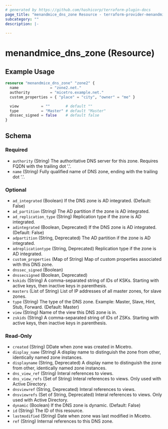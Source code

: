```yaml
---
# generated by https://github.com/hashicorp/terraform-plugin-docs
page_title: "menandmice_dns_zone Resource - terraform-provider-menandmice"
subcategory: ""
description: |-
  
---
```


# menandmice_dns_zone (Resource)



## Example Usage

```terraform
resource "menandmice_dns_zone" "zone2" {
  name              = "zone2.net."
  authority         = "micetro.example.net."
  custom_properties = { "place" = "city", "owner" = "me" }

  view          = ""       # default ""
  type          = "Master" # default "Master"
  dnssec_signed = false    # default false
}
```

<!-- schema generated by tfplugindocs -->
## Schema

### Required

- `authority` (String) The authoritative DNS server for this zone. Requires FQDN with the trailing dot '.'.
- `name` (String) Fully qualified name of DNS zone, ending with the trailing dot '.'.

### Optional

- `ad_integrated` (Boolean) If the DNS zone is AD integrated. (Default: False)
- `ad_partition` (String) The AD partition if the zone is AD integrated.
- `ad_replication_type` (String) Replication type if the zone is AD integrated.
- `adintegrated` (Boolean, Deprecated) If the DNS zone is AD integrated. (Default: False)
- `adpartition` (String, Deprecated) The AD partition if the zone is AD integrated.
- `adreplicationtype` (String, Deprecated) Replication type if the zone is AD integrated.
- `custom_properties` (Map of String) Map of custom properties associated with this DNS zone.
- `dnssec_signed` (Boolean)
- `dnssecsigned` (Boolean, Deprecated)
- `kskids` (String) A comma-separated string of IDs of KSKs. Starting with active keys, then inactive keys in parenthesis.
- `masters` (List of String) List of IP addresses of all master zones, for slave zones.
- `type` (String) The type of the DNS zone. Example: Master, Slave, Hint, Stub, Forward. (Default: Master)
- `view` (String) Name of the view this DNS zone is in.
- `zskids` (String) A comma-separated string of IDs of ZSKs. Starting with active keys, then inactive keys in parenthesis.

### Read-Only

- `created` (String) DDate when zone was created in Micetro.
- `display_name` (String) A display name to distinguish the zone from other, identically named zone instances.
- `displayname` (String, Deprecated) A display name to distinguish the zone from other, identically named zone instances.
- `dns_view_ref` (String) Interal references to views.
- `dns_view_refs` (Set of String) Interal references to views. Only used with Active Directory.
- `dnsviewref` (String, Deprecated) Interal references to views.
- `dnsviewrefs` (Set of String, Deprecated) Interal references to views. Only used with Active Directory.
- `dynamic` (Boolean) If the DNS zone is dynamic. (Default: False)
- `id` (String) The ID of this resource.
- `lastmodified` (String) Date when zone was last modified in Micetro.
- `ref` (String) Internal references to this DNS zone.



